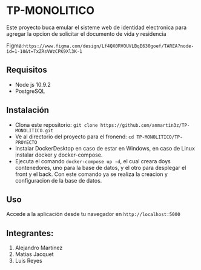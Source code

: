 # TP-MONOLITICO
Este proyecto buca emular el sisteme web de identidad electronica para agregar la opcion de solicitar el documento de vida y residencia

Figma:`https://www.figma.com/design/Lf4QX0RVOUVLBqE630goef/TAREA?node-id=1-10&t=TxZRsVWzCPK9Xl3K-1`

## Requisitos
- Node js 10.9.2
- PostgreSQL
  
## Instalación
- Clona este repositorio: `git clone https://github.com/anmartin3z/TP-MONOLITICO.git`
- Ve al directorio del proyecto para el fronend: `cd TP-MONOLITICO/TP-PROYECTO`
- Instalar DockerDesktop en caso de estar en Windows, en caso de Linux instalar docker y docker-compose.
- Ejecuta el comando `docker-compose up -d`, el cual creara doys contenedores, uno para la base de datos, y el otro para desplegar el front y el back. Con este comando ya se realiza la creacion y configuracion de la base de datos.


## Uso
Accede a la aplicación desde tu navegador en `http://localhost:5000`

## Integrantes:
1. Alejandro Martínez
2. Matias Jacquet
3. Luis Reyes
